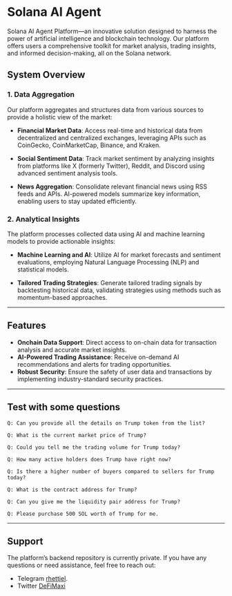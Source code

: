 **Solana AI Agent**
=====================================

Solana AI Agent Platform—an innovative solution designed to harness the power of artificial intelligence and blockchain technology. Our platform offers users a comprehensive toolkit for market analysis, trading insights, and informed decision-making, all on the Solana network.

## System Overview

### 1. Data Aggregation

Our platform aggregates and structures data from various sources to provide a holistic view of the market:

- **Financial Market Data**: Access real-time and historical data from decentralized and centralized exchanges, leveraging APIs such as CoinGecko, CoinMarketCap, Binance, and Kraken.
  
- **Social Sentiment Data**: Track market sentiment by analyzing insights from platforms like X (formerly Twitter), Reddit, and Discord using advanced sentiment analysis tools.
  
- **News Aggregation**: Consolidate relevant financial news using RSS feeds and APIs. AI-powered models summarize key information, enabling users to stay updated efficiently.

### 2. Analytical Insights

The platform processes collected data using AI and machine learning models to provide actionable insights:

- **Machine Learning and AI**: Utilize AI for market forecasts and sentiment evaluations, employing Natural Language Processing (NLP) and statistical models.
  
- **Tailored Trading Strategies**: Generate tailored trading signals by backtesting historical data, validating strategies using methods such as momentum-based approaches.

---

## Features

- **Onchain Data Support**: Direct access to on-chain data for transaction analysis and accurate market insights.
- **AI-Powered Trading Assistance**: Receive on-demand AI recommendations and alerts for trading opportunities.
- **Robust Security**: Ensure the safety of user data and transactions by implementing industry-standard security practices.

---

## Test with some questions
```
Q: Can you provide all the details on Trump token from the list?
```
```
Q: What is the current market price of Trump?
```
```
Q: Could you tell me the trading volume for Trump today?
```
```
Q: How many active holders does Trump have right now?
```
```
Q: Is there a higher number of buyers compared to sellers for Trump today?
```
```
Q: What is the contract address for Trump?
```
```
Q: Can you give me the liquidity pair address for Trump?
```
```
Q: Please purchase 500 SOL worth of Trump for me.
```
---

## Support
The platform’s backend repository is currently private. If you have any questions or need assistance, feel free to reach out:
- Telegram [rhettjel](https://t.me/rhettjel).
- Twitter [DeFiMaxi](https://x.com/defai_maxi)
